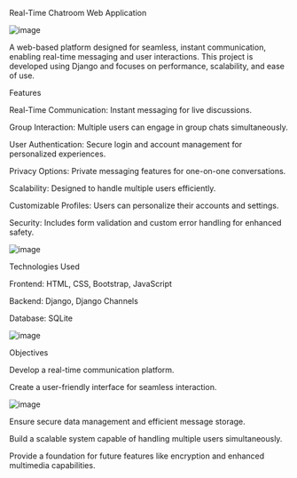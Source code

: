 Real-Time Chatroom Web Application


![image](https://github.com/user-attachments/assets/829033d4-3aaf-4b74-a783-db7a78c1ce6f)


A web-based platform designed for seamless, instant communication, enabling real-time messaging and user interactions. This project is developed using Django and focuses on performance, scalability, and ease of use.

Features

Real-Time Communication: Instant messaging for live discussions.

Group Interaction: Multiple users can engage in group chats simultaneously.

User Authentication: Secure login and account management for personalized experiences.

Privacy Options: Private messaging features for one-on-one conversations.

Scalability: Designed to handle multiple users efficiently.

Customizable Profiles: Users can personalize their accounts and settings.

Security: Includes form validation and custom error handling for enhanced safety.

![image](https://github.com/user-attachments/assets/2cc03b6d-1969-4b69-9cad-2d091a7abbd8)


Technologies Used

Frontend: HTML, CSS, Bootstrap, JavaScript

Backend: Django, Django Channels

Database: SQLite

![image](https://github.com/user-attachments/assets/fc75036f-46cf-4992-9c62-77cb996183dd)


Objectives

Develop a real-time communication platform.

Create a user-friendly interface for seamless interaction.

![image](https://github.com/user-attachments/assets/f02de866-e172-4aed-87f0-ea0d9e67fce0)


Ensure secure data management and efficient message storage.

Build a scalable system capable of handling multiple users simultaneously.

Provide a foundation for future features like encryption and enhanced multimedia capabilities.

